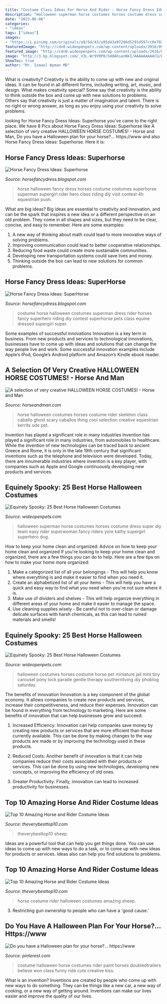 ```yaml
---
title: "Costume Class Ideas For Horse And Rider : Horse Fancy Dress Ideas: Superhorse"
description: "Halloween superman horse costumes horses costume dress super diy team easy rider superwoman fancy riders yore kathy supergirl superhero dog"
date: "2023-06-06"
categories:
- "ideas"
tags: ["ideas"]
images:
- "https://i.pinimg.com/originals/a9/5d/43/a95d43a97208d5291d597cc0e702b340.jpg"
featuredImage: "http://cdn0.wideopenpets.com/wp-content/uploads/2016/09/Jail.jpg"
featured_image: "http://cdn0.wideopenpets.com/wp-content/uploads/2016/09/superman.jpg"
image: "http://3.bp.blogspot.com/_V3L-Wr9YRP0/SmOAhsanNkI/AAAAAAAAACU/L1RdYNO626o/w1200-h630-p-k-no-nu/Superman.jpg"
ShowToc: true
author: "Mr. Ismael Wyman MD"
---
```



What is creativity?
Creativity is the ability to come up with new and original ideas. It can be found in all different forms, including writing, art, music, and design. What makes creativity special? Some say that creativity is the ability to think outside the box and come up with new solutions to problems. Others say that creativity is just a matter of imagination and talent. There is no right or wrong answer, as long as you enjoy using your creativity to solve problems.

	

		
looking for Horse Fancy Dress Ideas: Superhorse you've came to the right place. We have 8 Pics about Horse Fancy Dress Ideas: Superhorse like A selection of very creative HALLOWEEN HORSE COSTUMES! - Horse and Man, Do you have a Halloween plan for your horse?… https://www and also Horse Fancy Dress Ideas: Superhorse. Here it is:
		
    
## Horse Fancy Dress Ideas: Superhorse

<img loading=lazy src="http://3.bp.blogspot.com/-z3AuCGfYAdY/TWWakuNdv4I/AAAAAAAAAPo/Qs-hB_T3wqQ/s1600/Push.JPG" onerror="this.onerror=null;this.src='https://tse3.mm.bing.net/th?id=OIP.ci9aKI9ByKSnPUACGaFXJwHaJ4&amp;pid=15.1';" alt="Horse Fancy Dress Ideas: Superhorse">

_Source: horsefancydress.blogspot.com_

>horse halloween fancy dress horses costume costumes superhorse superman supergirl rider hero class riding diy visit contest 4h equestrian push. 

	

What are big ideas?
Big ideas are essential to creativity and innovation, and can be the spark that inspires a new idea or a different perspective on an old problem. They come in all shapes and sizes, but they need to be clear, concise, and easy to remember. Here are some examples:
1. A new way of thinking about math could lead to more innovative ways of solving problems. 
2. Improving communication could lead to better cooperative relationships. 
3. Reducing food waste could create more sustainable communities. 
4. Developing new transportation systems could save lives and money. 
5. Thinking outside the box can lead to new solutions for common problems.

    
## Horse Fancy Dress Ideas: SuperHorse

<img loading=lazy src="http://3.bp.blogspot.com/_V3L-Wr9YRP0/SmOAhsanNkI/AAAAAAAAACU/L1RdYNO626o/w1200-h630-p-k-no-nu/Superman.jpg" onerror="this.onerror=null;this.src='https://tse1.mm.bing.net/th?id=OIP.Jdgl95tnz70UX51vJvyQ0wHaI7&amp;pid=15.1';" alt="Horse Fancy Dress Ideas: SuperHorse">

_Source: horsefancydress.blogspot.com_

>costume horse halloween costumes superman dress rider horses fancy superhero riding diy contest superhorse pets class equine dressed supergirl super. 

	

Some examples of successful innovations
Innovation is a key term in business. From new products and services to technological innovations, businesses have to come up with ideas and solutions that can change the way people live and work. Some successful innovation examples include Apple’s iPod, Google’s Android platform and Amazon’s Kindle ebook reader.

    
## A Selection Of Very Creative HALLOWEEN HORSE COSTUMES! - Horse And Man

<img loading=lazy src="http://www.horseandman.com/wp-content/uploads/2017/10/dac299f70ee23eae08f78c1d9bc5a371.jpg" onerror="this.onerror=null;this.src='https://tse1.mm.bing.net/th?id=OIP.S2mlpJDknoS_58bI4RQB0AHaIR&amp;pid=15.1';" alt="A selection of very creative HALLOWEEN HORSE COSTUMES! - Horse and Man">

_Source: horseandman.com_

>horse halloween costumes horses costume rider skeleton class caballo ghost scary caballos thing cool selection creative equestrian kerrits ode pet. 

	

Invention has played a significant role in many industries
Invention has played a significant role in many industries, from automobiles to healthcare. While the invention of new technologies can be traced back to ancient Greece and Rome, it is only in the late 19th century that significant inventions such as the telephone and television were developed. Today, there are innumerable industries where invention is a key player, with companies such as Apple and Google continuously developing new products and services.

    
## Equinely Spooky: 25 Best Horse Halloween Costumes

<img loading=lazy src="http://cdn0.wideopenpets.com/wp-content/uploads/2016/09/superman.jpg" onerror="this.onerror=null;this.src='https://tse3.mm.bing.net/th?id=OIP.4giqDwJu6xhNBOQ4fG7ccwHaHa&amp;pid=15.1';" alt="Equinely Spooky: 25 Best Horse Halloween Costumes">

_Source: wideopenpets.com_

>halloween superman horse costumes horses costume dress super diy team easy rider superwoman fancy riders yore kathy supergirl superhero dog. 

	

How to keep your home clean and organized: Advice on how to keep your home clean and organized
If you're looking to keep your home clean and organized, there are a few things you can do to help. Here are a few tips on how to make your home more organized: 
1. Make a categorized list of all your belongings - This will help you know where everything is and make it easier to find when you need it. 
2. Create an alphabetized list of all your items - This will help you have a quick and easy way to find what you need when you're not sure where it is. 
3. Make use of dividers and shelves - This will help organize everything in different areas of your home and make it easier to manage the space. 
4. Use cleaning supplies wisely - Be careful not to over-clean or damage delicate surfaces with harsh chemicals, as this can lead to ruined materials and smells!

    
## Equinely Spooky: 25 Best Horse Halloween Costumes

<img loading=lazy src="http://cdn0.wideopenpets.com/wp-content/uploads/2016/09/Jail.jpg" onerror="this.onerror=null;this.src='https://tse3.mm.bing.net/th?id=OIP.yiQO5AvcErAGBarAqXdeBwHaJl&amp;pid=15.1';" alt="Equinely Spooky: 25 Best Horse Halloween Costumes">

_Source: wideopenpets.com_

>halloween costumes horses costume horse pet miniature jail mini tiny carousel pony lock parade gentle therapy southernliving diy phoblog saturday. 

	

The benefits of innovation
Innovation is a key component of the global economy. It allows companies to create new products and services, increase their competitiveness, and reduce their expenses. Innovation can be found in everything from technology to marketing. Here are some benefits of innovation that can help businesses grow and succeed:
1. Increased Efficiency: Innovation can help companies save money by creating new products or services that are more efficient than those currently available. This can be done by making changes to the way products are made or by improving the technology used in these products.

2. Reduced Costs: Another benefit of innovation is that it can help companies reduce their costs associated with their products or services. This can be done by using new technologies, developing new concepts, or improving the efficiency of old ones.

3. Greater Productivity: Finally, innovation can lead to increased productivity for businesses.

    
## Top 10 Amazing Horse And Rider Costume Ideas

<img loading=lazy src="http://theverybesttop10.com/wp-content/uploads/2015/05/Top-10-Amazing-Horse-and-Rider-Costume-Ideas-4.jpg" onerror="this.onerror=null;this.src='https://tse3.mm.bing.net/th?id=OIP.ey5NQHS4VBSDhBANqnG_-AHaHb&amp;pid=15.1';" alt="Top 10 Amazing Horse and Rider Costume Ideas">

_Source: theverybesttop10.com_

>theverybesttop10 sheep. 

	

Ideas are a powerful tool that can help you get things done. You can use ideas to come up with new ways to do a task, or to come up with new ideas for products or services. Ideas also can help you find solutions to problems.

    
## Top 10 Amazing Horse And Rider Costume Ideas

<img loading=lazy src="https://i0.wp.com/theverybesttop10.com/wp-content/uploads/2015/05/Top-10-Amazing-Horse-and-Rider-Costume-Ideas-4.jpg?fit=706%2C708&amp;ssl=1" onerror="this.onerror=null;this.src='https://tse4.mm.bing.net/th?id=OIP.xMUfMkW9apmTQklCuw8iUAHaHb&amp;pid=15.1';" alt="Top 10 Amazing Horse and Rider Costume Ideas">

_Source: theverybesttop10.com_

>horse costume rider halloween costumes amazing sheep. 

	

3. Restricting gun ownership to people who can have a 'good cause.'

    
## Do You Have A Halloween Plan For Your Horse?… Https://www

<img loading=lazy src="https://i.pinimg.com/originals/a9/5d/43/a95d43a97208d5291d597cc0e702b340.jpg" onerror="this.onerror=null;this.src='https://tse4.mm.bing.net/th?id=OIP.2ftzEKTARgMLwhGyJ-Ih-gHaJP&amp;pid=15.1';" alt="Do you have a Halloween plan for your horse?… https://www">

_Source: pinterest.com_

>costume halloween horse costumes rider paint horses doubledtrailers believe won class funny ride cute creative kiss. 

	

What is an invention?
Inventions are created by people who come up with new ways to do something. They can be things like a new car, a new way of cooking, or a new way of getting around. Inventions can make our lives easier and improve the quality of our lives.

